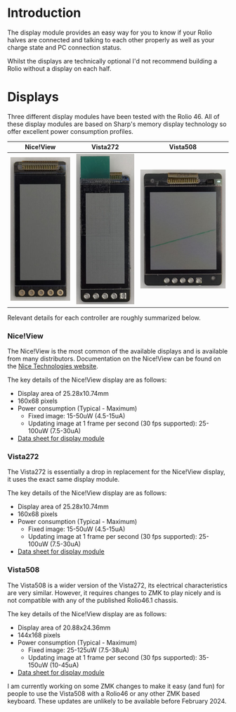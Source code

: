 # Introduction

The display module provides an easy way for you to know if your Rolio halves are connected and talking to each other properly as well as your charge state and PC connection status.

Whilst the displays are technically optional I'd not recommend building a Rolio without a display on each half.

# Displays

Three different display modules have been tested with the Rolio 46. All of these display modules are based on Sharp's memory display technology so offer excellent power consumption profiles.

| Nice!View  | Vista272 | Vista508 |
| ------------- | ------------- | ------------- |
| ![Nice!View](../images/displays/nice_view.jpg)  | ![Vista272](../images/displays/vista272.jpg)  | ![Vist508](../images/displays/vista508.jpg)  |

Relevant details for each controller are roughly summarized below.

### Nice!View

The Nice!View is the most common of the available displays and is available from many distributors. Documentation on the Nice!View can be found on the [Nice Technologies website](https://nicekeyboards.com/docs/nice-view/).

The key details of the Nice!View display are as follows:
 * Display area of 25.28x10.74mm
 * 160x68 pixels
 * Power consumption (Typical - Maximum)
   * Fixed image: 15-50uW (4.5-15uA)
   * Updating image at 1 frame per second (30 fps supported): 25-100uW (7.5-30uA)
 * [Data sheet for display module](https://www.sharpsde.com/fileadmin/products/Displays/Specs/LS011B7DH03_24Nov17_Spec_LD-29Y03.pdf)

### Vista272

The Vista272 is essentially a drop in replacement for the Nice!View display, it uses the exact same display module.

The key details of the Nice!View display are as follows:
 * Display area of 25.28x10.74mm
 * 160x68 pixels
 * Power consumption (Typical - Maximum)
   * Fixed image: 15-50uW (4.5-15uA)
   * Updating image at 1 frame per second (30 fps supported): 25-100uW (7.5-30uA)
 * [Data sheet for display module](https://www.sharpsde.com/fileadmin/products/Displays/Specs/LS011B7DH03_24Nov17_Spec_LD-29Y03.pdf)

### Vista508

The Vista508 is a wider version of the Vista272, its electrical characteristics are very similar. However, it requires changes to ZMK to play nicely and is not compatible with any of the published Rolio46.1 chassis.

The key details of the Nice!View display are as follows:
 * Display area of 20.88x24.36mm
 * 144x168 pixels
 * Power consumption (Typical - Maximum)
   * Fixed image: 25-125uW (7.5-38uA)
   * Updating image at 1 frame per second (30 fps supported): 35-150uW (10-45uA)
 * [Data sheet for display module](https://www.sharpsecd.com/static/media/Sharp-LCD-Specification-LS013B7DH05-12-17-19.4f9deb60.pdf)

I am currently working on some ZMK changes to make it easy (and fun) for people to use the Vista508 with a Rolio46 or any other ZMK based keyboard. These updates are unlikely to be available before February 2024.